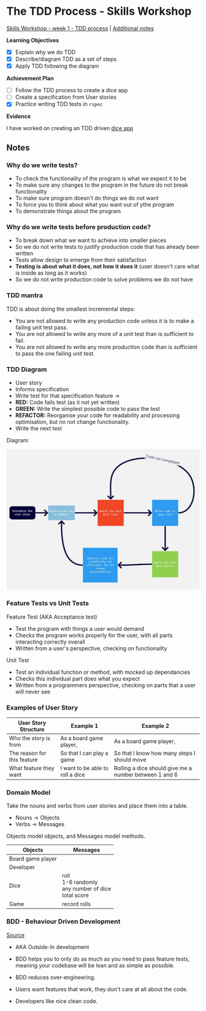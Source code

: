 # The TDD Process - Skills Workshop

[Skills Workshop - week 1 - TDD process](https://github.com/makersacademy/skills-workshops/blob/master/week-1/TDD_process.md) | [Additional notes](https://github.com/makersacademy/course/blob/master/pills/tdd.md)

**Learning Objectives**

- [X] Explain why we do TDD
- [x] Describe/diagram TDD as a set of steps
- [x] Apply TDD following the diagram

**Achievement Plan**

- [ ] Follow the TDD process to create a dice app
- [ ] Create a specification from User stories
- [x] Practice writing TDD tests in `rspec`

**Evidence**

I have worked on creating an TDD driven [dice app](https://github.com/hturnbull93/dice-app)

## Notes

### Why do we write tests?

- To check the functionality of the program is what we expect it to be
- To make sure any changes to the program in the future do not break functionality
- To make sure program doesn't do things we do not want
- To force you to think about what you want out of ythe program
- To demonstrate things about the program

### Why do we write tests before production code?

- To break down what we want to achieve into smaller pieces
- So we do not write tests to justify production code that has already been written
- Tests allow design to emerge from their satisfaction
- **Testing is about what it does, not how it does it** (user doesn't care what is inside as long as it works)
- So we do not write production code to solve problems we do not have

### TDD mantra

TDD is about doing the smallest incremental steps:
- You are not allowed to write any production code unless it is to make a failing unit test pass.
- You are not allowed to write any more of a unit test than is sufficient to fail.
- You are not allowed to write any more production code than is sufficient to pass the one failing unit test.

### TDD Diagram

- User story
- Informs specification
- Write test for that specification feature -> 
- **RED:** Code fails test (as it not yet written)
- **GREEN:** Write the simplest possible code to pass the test
- **REFACTOR:** Reorganise your code for readability and processing optimisation, but no not change functionality.
- Write the next test

Diagram:

![TDD Diagram](../images/TDD_diagram.jpg)

### Feature Tests vs Unit Tests

Feature Test (AKA Acceptance test)
- Test the program with things a user would demand
- Checks the program works properly for the user, with all parts interacting correctly overall
- Written from a user's perspective, checking on functionality

Unit Test
- Test an individual function or method, with mocked up dependancies
- Checks this individual part does what you expect
- Written from a programmers perspective, checking on parts that a user will never see

### Examples of User Story

User Story Structure | Example 1 | Example 2
---------|----------|---------
Who the story is from | As a board game player, | As a board game player,
The reason for this feature | So that I can play a game | So that I know how many steps I should move
What feature they want | I want to be able to roll a dice | Rolling a dice should give me a number between 1 and 6

### Domain Model

Take the nouns and verbs from user stories and place them into a table.

- Nouns -> Objects
- Verbs -> Messages

Objects model objects, and Messages model methods.

Objects | Messages 
---------|----------
Board game player |  
Developer |  
Dice | roll <br> 1-6 randomly <br> any number of dice <br> total score
Game | record rolls

### BDD - Behaviour Driven Development 

[Source](https://github.com/makersacademy/course/blob/master/pills/bdd.md)

- AKA Outside-In development

- BDD helps you to only do as much as you need to pass feature tests, meaning your codebase will be lean and as simple as possible.

- BDD reduces over-engineering.

- Users want features that work, they don't care at all about the code.

- Developers like nice clean code.